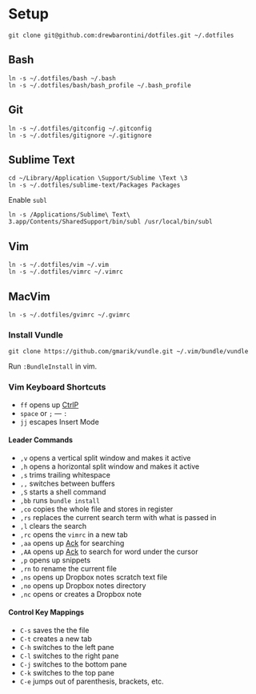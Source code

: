# Setup

```
git clone git@github.com:drewbarontini/dotfiles.git ~/.dotfiles
```

## Bash

```
ln -s ~/.dotfiles/bash ~/.bash
ln -s ~/.dotfiles/bash/bash_profile ~/.bash_profile
```

## Git

```
ln -s ~/.dotfiles/gitconfig ~/.gitconfig
ln -s ~/.dotfiles/gitignore ~/.gitignore
```

## Sublime Text

```
cd ~/Library/Application \Support/Sublime \Text \3
ln -s ~/.dotfiles/sublime-text/Packages Packages
```

Enable `subl`

```
ln -s /Applications/Sublime\ Text\ 3.app/Contents/SharedSupport/bin/subl /usr/local/bin/subl
```

## Vim

```
ln -s ~/.dotfiles/vim ~/.vim
ln -s ~/.dotfiles/vimrc ~/.vimrc
```

## MacVim

```
ln -s ~/.dotfiles/gvimrc ~/.gvimrc
```

### Install Vundle

```
git clone https://github.com/gmarik/vundle.git ~/.vim/bundle/vundle
```

Run `:BundleInstall` in vim.

### Vim Keyboard Shortcuts

- `ff` opens up [CtrlP](https://github.com/kien/ctrlp.vim)
- `space` or `;` &mdash; `:`
- `jj` escapes Insert Mode

#### Leader Commands

- `,v` opens a vertical split window and makes it active
- `,h` opens a horizontal split window and makes it active
- `,s` trims trailing whitespace
- `,,` switches between buffers
- `,S` starts a shell command
- `,bb` runs `bundle install`
- `,co` copies the whole file and stores in register
- `,rs` replaces the current search term with what is passed in
- `,l` clears the search
- `,rc` opens the `vimrc` in a new tab
- `,aa` opens up [Ack](https://github.com/mileszs/ack.vim) for searching
- `,AA` opens up [Ack](https://github.com/mileszs/ack.vim) to search for word under the cursor
- `,p` opens up snippets
- `,rn` to rename the current file
- `,ns` opens up Dropbox notes scratch text file
- `,no` opens up Dropbox notes directory
- `,nc` opens or creates a Dropbox note

#### Control Key Mappings

- `C-s` saves the the file
- `C-t` creates a new tab
- `C-h` switches to the left pane
- `C-l` switches to the right pane
- `C-j` switches to the bottom pane
- `C-k` switches to the top pane
- `C-e` jumps out of parenthesis, brackets, etc.
